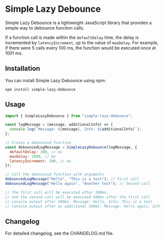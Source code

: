 # Simple Lazy Debounce

Simple Lazy Debounce is a lightweight JavaScript library that provides a simple way to debounce function calls.

If a function call is made within the `defaultDelay` time, the delay is incremented by `latencyIncrement`, up to the value of `maxDelay`. For example, if there were 5 calls every 100 ms, the function would be executed once at 1001 ms.

## Installation

You can install Simple Lazy Debounce using npm:

```shell
npm install simple-lazy-debounce
```

## Usage

```javascript
import { SimpleLazyDebounce } from "simple-lazy-debounce";

const logMessage = (message, additionalInfo) => {
  console.log(`Message: ${message}, Info: ${additionalInfo}`);
};

// Create a debounced function
const debouncedLogMessage = SimpleLazyDebounce(logMessage, {
  defaultDelay: 300, // ms
  maxDelay: 1000, // ms
  latencyIncrement: 200, // ms
});

// Call the debounced function with arguments
debouncedLogMessage("Hello", "This is a test"); // First call
debouncedLogMessage("Hello again", "Another test"); // Second call

// The first call will be executed after 300ms,
// and the second call will be executed 500ms after the first call
// console output after 300ms: Message: Hello, Info: This is a test
// console output after an additional 500ms: Message: Hello again, Info: Another test
```

## Changelog

For detailed changelog, see the CHANGELOG.md file.
